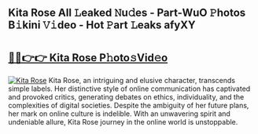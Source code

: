## Kita Rose All 𝙻eaked 𝙽u𝚍es - Part-WuO 𝙿hotos B𝚒kini 𝚅𝚒deo - Hot 𝙿art 𝙻eaks afyXY

# <h2><a href="http://ld1qdd.urlbe.top/?page=Kita+Rose">🔗🔗👉👉 Kita Rose P𝚑oto𝚜Vid𝚎o</a></h2>

[![Kita Rose](https://i.imgur.com/eBuTRDB.gif)](http://ld1qdd.urlbe.top/?page=Kita+Rose)
Kita Rose, an intriguing and elusive character, transcends simple labels. Her distinctive style of online communication has captivated and provoked critics, generating debates on ethics, individuality, and the complexities of digital societies. Despite the ambiguity of her future plans, her mark on online culture is indelible. With an unwavering spirit and undeniable allure, Kita Rose journey in the online world is unstoppable.
